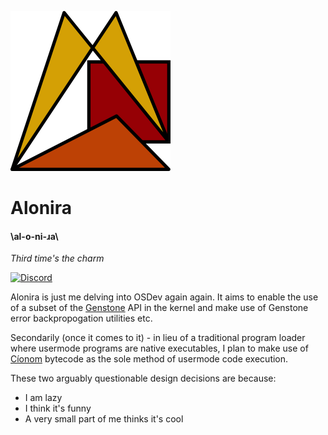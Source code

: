 ![Alonira Logo](brand/Logo256x256.png)

# Alonira
#### \al-o-ni-ɹa\
*Third time's the charm*

[![Discord](https://img.shields.io/discord/1005150056015482890?color=4e5d94&label=discord&logo=discord&logoColor=4e5d94)](https://discord.gg/uw5rp8SVM8)

Alonira is just me delving into OSDev again again. It aims to enable the use of a subset of the [Genstone](https://github.com/Th3T3chn0G1t/Genstone) API in the kernel and make use of Genstone error backpropogation utilities etc.

Secondarily (once it comes to it) - in lieu of a traditional program loader where usermode programs are native executables, I plan to make use of [Cíonom](https://github.com/Th3T3chn0G1t/Cionom) bytecode as the sole method of usermode code execution.

These two arguably questionable design decisions are because:
- I am lazy
- I think it's funny
- A very small part of me thinks it's cool
